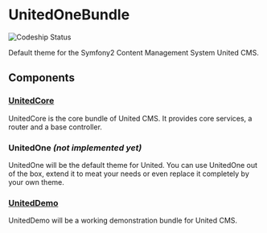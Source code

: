 # UnitedOneBundle

![Codeship Status](https://codeship.com/projects/428f98d0-b082-0132-9d4e-3a7a9fb44a4e/status?branch=master)

Default theme for the Symfony2 Content Management System United CMS. 

## Components

### [UnitedCore](https://github.com/franzwilding/UnitedCoreBundle)
UnitedCore is the core bundle of United CMS. It provides core services, a router and a base controller. 

### UnitedOne *(not implemented yet)*
UnitedOne will be the default theme for United. You can use UnitedOne out of the box, extend it to meat your needs or even replace it completely by your own theme.

### [UnitedDemo](https://github.com/franzwilding/UnitedDemoBundle)
UnitedDemo will be a working demonstration bundle for United CMS. 